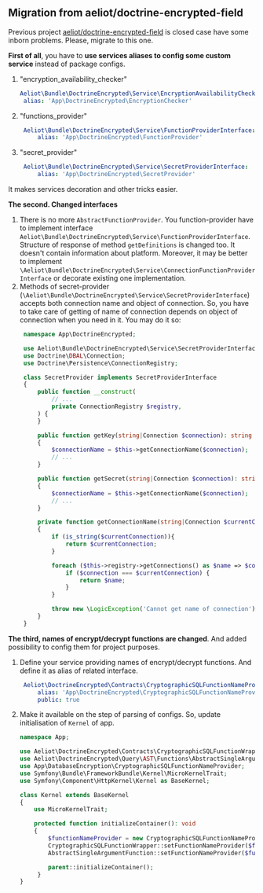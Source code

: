 ## Migration from aeliot/doctrine-encrypted-field

Previous project [aeliot/doctrine-encrypted-field](https://github.com/Aeliot-Tm/doctrine-encrypted-field) is closed
case have some inborn problems. Please, migrate to this one.

**First of all**, you have to **use services aliases to config some custom service** instead of package configs.
1. "encryption_availability_checker"
   ```yaml
   Aeliot\Bundle\DoctrineEncrypted\Service\EncryptionAvailabilityCheckerInterface:
    alias: 'App\DoctrineEncrypted\EncryptionChecker'
   ```
2. "functions_provider"
   ```yaml
    Aeliot\Bundle\DoctrineEncrypted\Service\FunctionProviderInterface:
        alias: 'App\DoctrineEncrypted\FunctionProvider'
   ```
3. "secret_provider"
   ```yaml
    Aeliot\Bundle\DoctrineEncrypted\Service\SecretProviderInterface:
        alias: 'App\DoctrineEncrypted\SecretProvider'
   ```

It makes services decoration and other tricks easier.

**The second. Changed interfaces**
1. There is no more `AbstractFunctionProvider`. You function-provider have to implement interface
   `Aeliot\Bundle\DoctrineEncrypted\Service\FunctionProviderInterface`. Structure of response of method
   `getDefinitions` is changed too. It doesn't contain information about platform. Moreover, it may be better
   to implement `\Aeliot\Bundle\DoctrineEncrypted\Service\ConnectionFunctionProviderInterface`
   or decorate existing one implementation.
2. Methods of secret-provider (`\Aeliot\Bundle\DoctrineEncrypted\Service\SecretProviderInterface`) accepts both
   connection name and object of connection. So, you have to take care of getting of name of connection depends on
   object of connection when you need in it. You may do it so:
   ```php
    namespace App\DoctrineEncrypted;

    use Aeliot\Bundle\DoctrineEncrypted\Service\SecretProviderInterface;
    use Doctrine\DBAL\Connection;
    use Doctrine\Persistence\ConnectionRegistry;

    class SecretProvider implements SecretProviderInterface
    {
        public function __construct(
            // ...
            private ConnectionRegistry $registry,
        ) {
        }

        public function getKey(string|Connection $connection): string
        {
            $connectionName = $this->getConnectionName($connection);
            // ...
        }

        public function getSecret(string|Connection $connection): string
        {
            $connectionName = $this->getConnectionName($connection);
            // ...
        }

        private function getConnectionName(string|Connection $currentConnection): string
        {
            if (is_string($currentConnection)){
                return $currentConnection;
            }

            foreach ($this->registry->getConnections() as $name => $connection) {
                if ($connection === $currentConnection) {
                    return $name;
                }
            }

            throw new \LogicException('Cannot get name of connection');
        }
    }
   ```

**The third, names of encrypt/decrypt functions are changed**.
And added possibility to config them for project purposes.

1. Define your service providing names of encrypt/decrypt functions. And define it as alias of related interface.
   ```yaml
    Aeliot\DoctrineEncrypted\Contracts\CryptographicSQLFunctionNameProviderInterface:
        alias: 'App\DoctrineEncrypted\CryptographicSQLFunctionNameProvider'
        public: true
   ```
2. Make it available on the step of parsing of configs. So, update initialisation of `Kernel` of app.
   ```php
   namespace App;

   use Aeliot\DoctrineEncrypted\Contracts\CryptographicSQLFunctionWrapper;
   use Aeliot\DoctrineEncrypted\Query\AST\Functions\AbstractSingleArgumentFunction;
   use App\DatabaseEncryption\CryptographicSQLFunctionNameProvider;
   use Symfony\Bundle\FrameworkBundle\Kernel\MicroKernelTrait;
   use Symfony\Component\HttpKernel\Kernel as BaseKernel;

   class Kernel extends BaseKernel
   {
       use MicroKernelTrait;

       protected function initializeContainer(): void
       {
           $functionNameProvider = new CryptographicSQLFunctionNameProvider();
           CryptographicSQLFunctionWrapper::setFunctionNameProvider($functionNameProvider);
           AbstractSingleArgumentFunction::setFunctionNameProvider($functionNameProvider);

           parent::initializeContainer();
        }
   }
   ```

